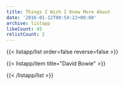 ```yaml
---
title: Things I Wish I Knew More About
date: '2016-01-12T00:54:22+00:00'
archive: listapp
likeCount: 45
relistCount: 2
---
```



{{< listapp/list order=false reverse=false >}}

   {{< listapp/item title="David Bowie" >}}

{{< /listapp/list >}}
